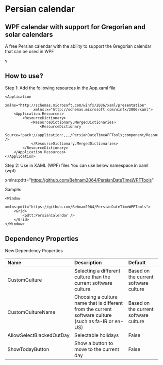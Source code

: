# Persian calendar
## WPF calendar with support for Gregorian and solar calendars

A free Persian calendar with the ability to support the Gregorian calendar that can be used in WPF

s


## How to use?
Step 1: Add the following resources in the App.xaml file

```
<Application 
             xmlns="http://schemas.microsoft.com/winfx/2006/xaml/presentation"
             xmlns:x="http://schemas.microsoft.com/winfx/2006/xaml">
    <Application.Resources>
        <ResourceDictionary>
            <ResourceDictionary.MergedDictionaries>
                <ResourceDictionary
                    Source="pack://application:,,,/PersianDateTimeWPFTools;component/Resources.xaml" />
            </ResourceDictionary.MergedDictionaries>
        </ResourceDictionary>
    </Application.Resources>
</Application>
```

Step 2:
Use in XAML (WPF) files
You can use below namespace in xaml (wpf)

xmlns:pdtt="https://github.com/Behnam2064/PersianDateTimeWPFTools"


Sample:
```
<Window 
    xmlns:pdtt="https://github.com/Behnam2064/PersianDateTimeWPFTools">
    <Grid>
        <pdtt:PersianCalendar />
    </Grid>
</Window>
```

## Dependency Properties
New Dependency Properties

| Name        | Description           | Default  |
| :------------- |:-------------| :-----|
| CustomCulture      | Selecting a different culture than the current software culture | Based on the current software culture |
| CustomCultureName     | Choosing a culture name that is different from the current software culture (such as fa-IR or en-US)      |   Based on the current software culture |
| AllowSelectBlackedOutDay | Selectable holidays      |    False |
| ShowTodayButton | Show a button to move to the current day   |    False |